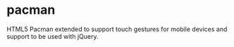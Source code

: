 pacman
======

HTML5 Pacman extended to support touch gestures for mobile devices and support to be used with jQuery.
